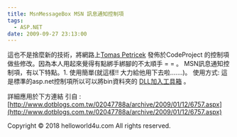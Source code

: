 ```yaml
---
title: MsnMessageBox MSN 訊息通知控制項
tags:
  - ASP.NET
date: 2009-09-27 23:13:00
---
```


這也不是捨麼新的技術，將網路上[Tomas Petricek](http://www.codeproject.com/KB/custom-controls/asppopup.aspx) 發佈於CodeProject 的控制項做些修改。因為本人用起來覺得有點綁手綁腳的不太順手 = = 。 MSN訊息通知控制項，有以下特點。1\. 使用簡單(就這樣!! 大力給他用下去啦.......)。
使用方式: 這是標準的asp.net控制項所以可以將bin資料夾的 [DLL加入工具箱](http://msdn.microsoft.com/zh-tw/library/ms165355(VS.80).aspx) 。

詳細應用於下方連結
引自 : [http://www.dotblogs.com.tw/02047788a/archive/2009/01/12/6757.aspx](http://www.dotblogs.com.tw/02047788a/archive/2009/01/12/6757.aspx)<div class="blogger-post-footer">Copyright © 2018 helloworld4u.com All rights reserved.</div>
